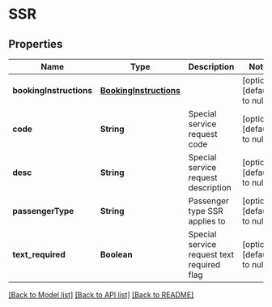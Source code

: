# SSR
## Properties

| Name | Type | Description | Notes |
|------------ | ------------- | ------------- | -------------|
| **bookingInstructions** | [**BookingInstructions**](BookingInstructions.md) |  | [optional] [default to null] |
| **code** | **String** | Special service request code | [optional] [default to null] |
| **desc** | **String** | Special service request description | [optional] [default to null] |
| **passengerType** | **String** | Passenger type SSR applies to | [optional] [default to null] |
| **text\_required** | **Boolean** | Special service request text required flag | [optional] [default to null] |

[[Back to Model list]](../README.md#documentation-for-models) [[Back to API list]](../README.md#documentation-for-api-endpoints) [[Back to README]](../README.md)

